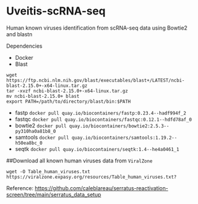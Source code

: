 # Uveitis-scRNA-seq

Human known viruses identification from scRNA-seq data using Bowtie2 and blastn

Dependencies
- Docker
- Blast
```
wget  https://ftp.ncbi.nlm.nih.gov/blast/executables/blast+/LATEST/ncbi-blast-2.15.0+-x64-linux.tar.gz
tar -xvzf ncbi-blast-2.15.0+-x64-linux.tar.gz
mv ncbi-blast-2.15.0+ blast
export PATH=/path/to/directory/blast/bin:$PATH
```
- fastp
  ``` docker pull quay.io/biocontainers/fastp:0.23.4--hadf994f_2 ```
- fastqc
  ``` docker pull quay.io/biocontainers/fastqc:0.12.1--hdfd78af_0 ```
- bowtie2
  ```docker pull quay.io/biocontainers/bowtie2:2.5.3--py310ha0a81b8_0```
- samtools
  ```docker pull quay.io/biocontainers/samtools:1.19.2--h50ea8bc_0```
- seqtk
```docker pull quay.io/biocontainers/seqtk:1.4--he4a0461_1```


##Download all known human viruses data from `ViralZone` 
```
wget -O Table_human_viruses.txt https://viralzone.expasy.org/resources/Table_human_viruses.txt?
```

Reference: https://github.com/caleblareau/serratus-reactivation-screen/tree/main/serratus_data_setup
